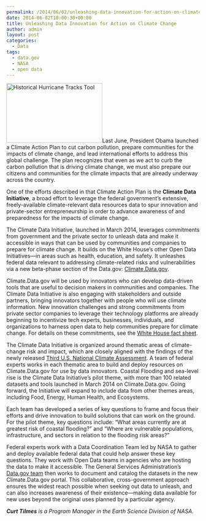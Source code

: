 ```yaml
---
permalink: /2014/06/02/unleashing-data-innovation-for-action-on-climate-change/
date: 2014-06-02T10:00:30+00:00
title: Unleashing Data Innovation for Action on Climate Change
author: admin
layout: post
categories:
  - Data
tags:
  - data.gov
  - NASA
  - open data
---
```


<img class="alignright size-full wp-image-162591" src="https://s3.amazonaws.com/sitesusa/wp-content/uploads/sites/212/2014/05/250-x-155-Historical-Hurricane-Tracks-Tool.jpg" alt="Historical Hurricane Tracks Tool" width="250" height="155" />Last June, President Obama launched a Climate Action Plan to cut carbon pollution, prepare communities for the impacts of climate change, and lead international efforts to address this global challenge. The plan recognizes that even as we act to curb the carbon pollution that is driving climate change, we must also prepare our citizens and communities for the climate impacts that are already underway across the country.

One of the efforts described in that Climate Action Plan is the **Climate Data Initiative**, a broad effort to leverage the federal government’s extensive, freely-available climate-relevant data resources data to spur innovation and private-sector entrepreneurship in order to advance awareness of and preparedness for the impacts of climate change.

The Climate Data Initiative, launched in March 2014, leverages commitments from government and the private sector to unleash data and make it accessible in ways that can be used by communities and companies to prepare for climate change. It builds on the White House’s other Open Data Initiatives—in areas such as health, education, and safety. It unleashes federal data relevant to addressing climate-related risks and vulnerabilities via a new beta-phase section of the Data.gov: [Climate.Data.gov](http://www.data.gov/climate/).

Climate.Data.gov will be used by innovators who can develop data-driven tools that are useful to decision makers in communities and companies. The Climate Data Initiative is also engaging with stakeholders and outside partners, bringing innovators together with people who will use climate information. New innovation challenges and strong commitments from private sector companies to leverage their technology platforms are already beginning to incentivize tech experts, businesses, individuals, and organizations to harness open data to help communities prepare for climate change. For details on these commitments, see the [White House fact sheet](http://www.whitehouse.gov/the-press-office/2014/03/19/fact-sheet-president-s-climate-data-initiative-empowering-america-s-comm).

The Climate Data Initiative is organized around thematic areas of climate-change risk and impact, which are closely aligned with the findings of the newly released [Third U.S. National Climate Assessment](http://nca2014.globalchange.gov/). A team of federal experts works in each thematic area to build and deploy resources on Climate.Data.gov for use by data innovators. Coastal Flooding and sea-level rise is the Climate Data Initiative’s pilot theme, with more than 100 related datasets and tools launched in March 2014 on Climate.Data.gov. Going forward, the Initiative will expand to include data from other themes areas, including Food, Energy, Human Health, and Ecosystems.

Each team has developed a series of key questions to frame and focus their efforts and drive innovation to build solutions that can work on the ground. For the pilot theme, key questions include: “What areas currently are at greatest risk of coastal flooding?” and “Where are vulnerable populations, infrastructure, and sectors in relation to the flooding risk areas?”

Federal experts work with a Data Coordination Team led by NASA to gather and deploy available federal data that could help answer these key questions. They work with Open Data teams in agencies who are hosting the data to make it accessible. The General Services Administration’s [Data.gov team](http://www.data.gov/) then works to document and catalog the datasets in the new Climate.Data.gov portal. This collaborative, cross-government approach ensures the widest reach possible when seeking out data to unleash, and can also increases awareness of their existence—making data available for new uses beyond the original uses planned by a particular agency.

_**Curt Tilmes** is a Program Manager in the Earth Science Division of NASA._